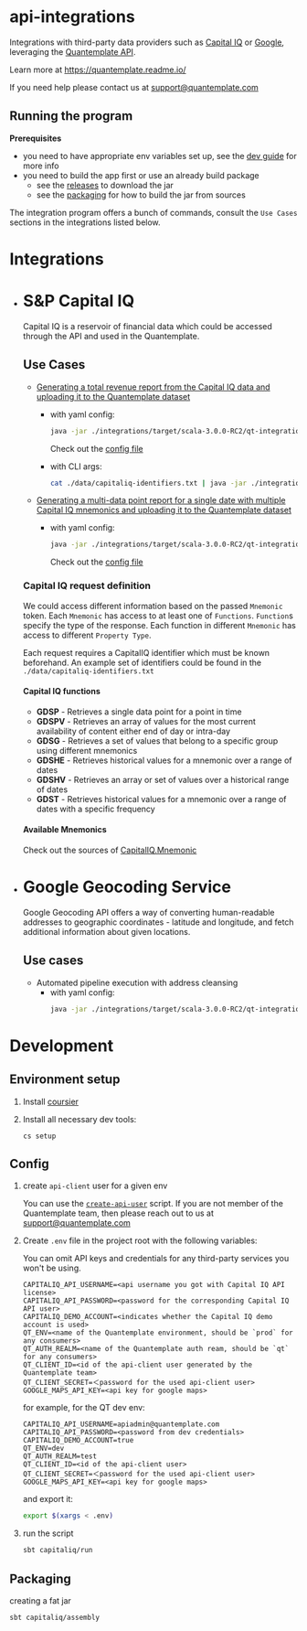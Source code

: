 # api-integrations

Integrations with third-party data providers such as [Capital IQ](https://www.capitaliq.com) or [Google](https://developers.google.com/maps/documentation), leveraging the [Quantemplate API](https://quantemplate.readme.io/docs/getting-started).

Learn more at https://quantemplate.readme.io/

If you need help please contact us at support@quantemplate.com

## Running the program

**Prerequisites** 
- you need to have appropriate env variables set up, see the [dev guide](#development) for more info
- you need to build the app first or use an already build package
    - see the [releases](https://github.com/QuanTemplate/api-integrations/releases) to download the jar
    - see the [packaging](#packaging) for how to build the jar from sources

The integration program offers a bunch of commands, consult the `Use Cases` sections in the integrations listed below.

# Integrations

- # S&P Capital IQ

    Capital IQ is a reservoir of financial data which could be accessed through the API and used in the Quantemplate.



    ## Use Cases

    - [Generating a total revenue report from the Capital IQ data and uploading it to the Quantemplate dataset](https://quantemplate.readme.io/docs/example-capital-iq-integration)

        - with yaml config:
            ```sh
            java -jar ./integrations/target/scala-3.0.0-RC2/qt-integrations-0.1.3.jar apply ./data/revReport.yml
            ```

            Check out the [config file](./data/revReport.yml)


        - with CLI args:
            ```sh
            cat ./data/capitaliq-identifiers.txt | java -jar ./integrations/target/scala-3.0.0-RC2/qt-integrations-0.1.3.jar generateRevenueReport --orgId c-my-small-insuranc-ltdzfd --datasetId d-e4tf3yyxerabcvicidv5oyey --currency USD --from 1988-12-31 --to 2018-12-31
            ```

    - [Generating a multi-data point report for a single date with multiple Capital IQ mnemonics and uploading it to the Quantemplate dataset](https://quantemplate.readme.io/docs/example-capital-iq-integration-2)

        - with yaml config:
            ```sh
            java -jar ./integrations/target/scala-3.0.0-RC2/qt-integrations-0.1.3.jar apply ./data/multiPointReport.yml
            ```

            Check out the [config file](./data/multiPointReport.yml)


    ### Capital IQ request definition

    We could access different information based on the passed `Mnemonic` token.
    Each `Mnemonic` has access to at least one of `Functions`. `Function`s specify the type of the response. Each function in different `Mnemonic` has access to different `Property Type`.

    Each request requires a CapitalIQ identifier which must be known beforehand.
    An example set of identifiers could be found in the `./data/capitaliq-identifiers.txt`

    #### Capital IQ functions

    - **GDSP** - Retrieves a single data point for a point in time
    - **GDSPV** - Retrieves an array of values for the most current availability of content either end of day or intra-day
    - **GDSG** - Retrieves a set of values that belong to a specific group using different mnemonics
    - **GDSHE** - Retrieves historical values for a mnemonic over a range of dates
    - **GDSHV** - Retrieves an array or set of values over a historical range of dates
    - **GDST** - Retrieves historical values for a mnemonic over a range of dates with a specific frequency

    #### Available Mnemonics

    Check out the sources of [CapitalIQ.Mnemonic](./capitaliq/src/main/scala/com/quantemplate/capitaliq/capitaliq/CapitalIQ.scala)

- # Google Geocoding Service

    Google Geocoding API offers a way of converting human-readable addresses to geographic coordinates - latitude and longitude, and fetch additional information about given locations.


    ## Use cases
    - Automated pipeline execution with address cleansing
        - with yaml config:
            ```sh
            java -jar ./integrations/target/scala-3.0.0-RC2/qt-integrations-0.1.3.jar apply ./data/addressCleanse.yml
            ```

# Development 

## Environment setup

1. Install [coursier](https://get-coursier.io/docs/cli-installation)


2. Install all necessary dev tools:
    ```
    cs setup
    ```
## Config

1. create `api-client` user for a given env

    You can use the [`create-api-user`](https://github.com/QuanTemplate/scripts/tree/master/create-api-user) script.
    If you are not member of the Quantemplate team, then please reach out to us at support@quantemplate.com

2. Create `.env` file in the project root with the following variables:
    
    You can omit API keys and credentials for any third-party services you won't be using.
    
    ```
    CAPITALIQ_API_USERNAME=<api username you got with Capital IQ API license>
    CAPITALIQ_API_PASSWORD=<password for the corresponding Capital IQ API user>
    CAPITALIQ_DEMO_ACCOUNT=<indicates whether the Capital IQ demo account is used>
    QT_ENV=<name of the Quantemplate environment, should be `prod` for any consumers>
    QT_AUTH_REALM=<name of the Quantemplate auth ream, should be `qt` for any consumers>
    QT_CLIENT_ID=<id of the api-client user generated by the Quantemplate team>
    QT_CLIENT_SECRET=＜password for the used api-client user>
    GOOGLE_MAPS_API_KEY=<api key for google maps>
    ```

    for example, for the QT dev env:
    ```
    CAPITALIQ_API_USERNAME=apiadmin@quantemplate.com
    CAPITALIQ_API_PASSWORD=<password from dev credentials>
    CAPITALIQ_DEMO_ACCOUNT=true
    QT_ENV=dev
    QT_AUTH_REALM=test
    QT_CLIENT_ID=<id of the api-client user>
    QT_CLIENT_SECRET=＜password for the used api-client user>
    GOOGLE_MAPS_API_KEY=<api key for google maps>
    ```

    and export it:

    ```sh
    export $(xargs < .env)
    ```

3. run the script

    ```sh
    sbt capitaliq/run
    ```

## Packaging

creating a fat jar
```
sbt capitaliq/assembly
```
